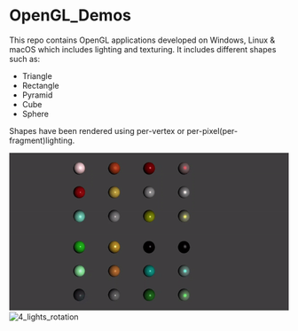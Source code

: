 # OpenGL_Demos
This repo contains OpenGL applications developed on Windows, Linux & macOS which includes lighting and texturing.
It includes different shapes such as:
  - Triangle
  - Rectangle
  - Pyramid
  - Cube
  - Sphere

Shapes have been rendered using per-vertex or per-pixel(per-fragment)lighting.

![](24_Spheres.gif)
![4_lights_rotation](https://user-images.githubusercontent.com/70363556/123622299-b2cd7480-d829-11eb-88d8-cfe754e47a37.gif)
